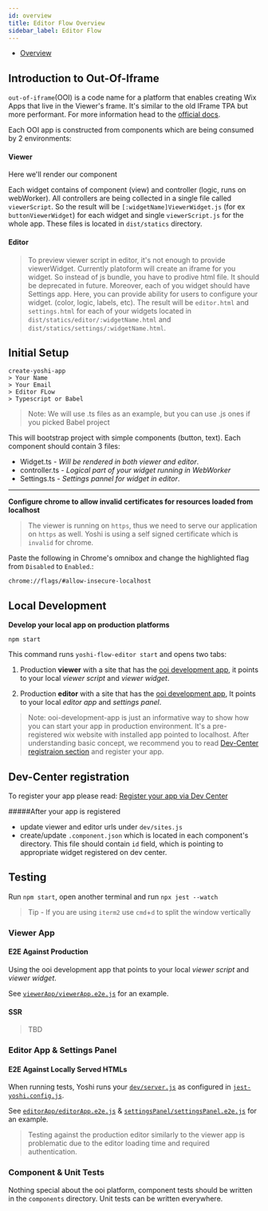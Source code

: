 ```yaml
---
id: overview
title: Editor Flow Overview
sidebar_label: Editor Flow
---
```


- [Overview](#overview)

## Introduction to Out-Of-Iframe
`out-of-iframe`(OOI) is a code name for a platform that enables creating Wix Apps that live in the Viewer's frame. It's similar to the old IFrame TPA but more performant. For more information head to the [official docs](https://bo.wix.com/wix-docs/client/client-frameworks#out-of-iframe).



Each OOI app is constructed from components which are being consumed by 2 environments:

#### Viewer
Here we'll render our component

Each widget contains of component (view) and controller (logic, runs on webWorker). All controllers are being collected in a single file called `viewerScript`.
So the result will be `[:widgetName]ViewerWidget.js` (for ex `buttonViewerWidget`) for each widget and single `viewerScript.js` for the whole app. These files is located in `dist/statics` directory.

#### Editor
> To preview viewer script in editor, it's not enough to provide viewerWidget. Currently platoform will create an iframe for you widget. So instead of js bundle, you have to prodive html file. It should be deprecated in future.
Moreover, each of you widget should have Settings app. Here, you can provide ability for users to configure your widget. (color, logic, labels, etc).
The result will be `editor.html` and `settings.html` for each of your widgets located in `dist/statics/editor/:widgetName.html` and `dist/statics/settings/:widgetName.html`.


## Initial Setup

```
create-yoshi-app
> Your Name
> Your Email
> Editor FLow
> Typescript or Babel
```

> Note: We will use .ts files as an example, but you can use .js ones if you picked Babel project

This will bootstrap project with simple components (button, text).
Each component should contain 3 files:
- Widget.ts - *Will be rendered in both viewer and editor*.
- controller.ts - *Logical part of your widget running in WebWorker*
- Settings.ts - *Settings pannel for widget in editor*.


---
**Configure chrome to allow invalid certificates for resources loaded from localhost**

> The viewer is running on `https`, thus we need to serve our application on `https` as well. Yoshi is using a self signed certificate which is `invalid` for chrome.

Paste the following in Chrome's omnibox and change the highlighted flag from `Disabled` to `Enabled`.:

```
chrome://flags/#allow-insecure-localhost
```

## Local Development

**Develop your local app on production platforms**

```
npm start
```

This command runs `yoshi-flow-editor start` and opens two tabs:

1. Production **viewer** with a site that has the [ooi development app](#ooi-development-app), it points to your local _viewer script_ and _viewer widget_.

2. Production **editor** with a site that has the [ooi development app](#ooi-development-app), It points to your local _editor app_ and _settings panel_.

> Note: ooi-development-app is just an informative way to show how you can start your app in production environment. It's a pre-registered wix website with installed app pointed to localhost.
After understanding basic concept, we recommend you to read [Dev-Center registraion section](#dev-center-registration) and register your app.

## Dev-Center registration
To register your app please read: [Register your app via Dev Center](./DEV_CENTER_REGISTRATION.md)

#####After your app is registered
- update viewer and editor urls under `dev/sites.js`
- create/update `.component.json` which is located in each component's directory. This file should contain `id` field, which is pointing to appropriate widget registered on dev center.

## Testing

Run `npm start`, open another terminal and run `npx jest --watch`

> Tip - If you are using `iterm2` use `cmd`+`d` to split the window vertically

### Viewer App

#### E2E Against Production

Using the ooi development app that points to your local _viewer script_ and _viewer widget_.

See [`viewerApp/viewerApp.e2e.js`](./src/viewerApp/viewerApp.e2e.js) for an example.

#### SSR

> TBD

### Editor App & Settings Panel

#### E2E Against Locally Served HTMLs

When running tests, Yoshi runs your [`dev/server.js`](./dev/server.js) as configured in [`jest-yoshi.config.js`](./jest-yoshi.config.js).

See [`editorApp/editorApp.e2e.js`](./src/editorApp/editorApp.e2e.js) & [`settingsPanel/settingsPanel.e2e.js`](./src/settingsPanel/settingsPanel.e2e.js) for an example.

> Testing against the production editor similarly to the viewer app is problematic due to the editor loading time and required authentication.

### Component & Unit Tests

Nothing special about the ooi platform, component tests should be written in the `components` directory. Unit tests can be written everywhere.
